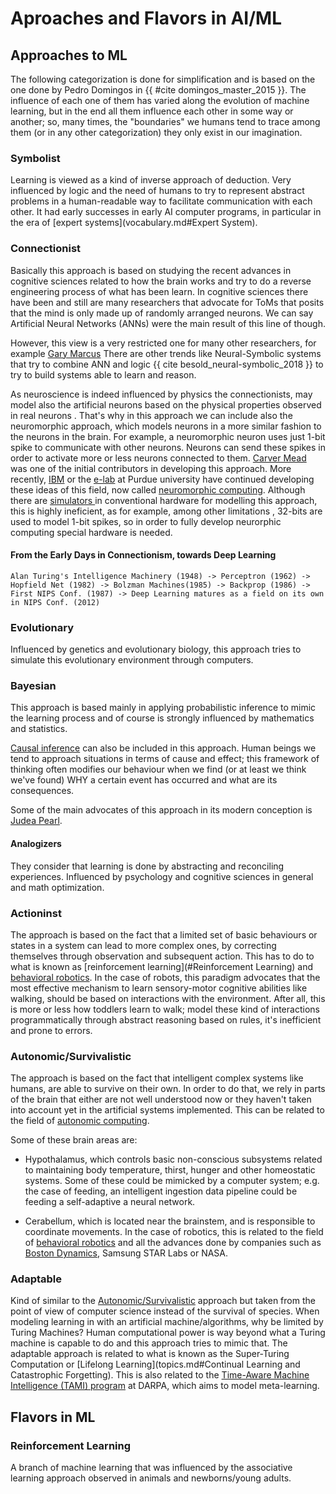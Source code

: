 # Aproaches and Flavors in AI/ML

## Approaches to ML

The following categorization is done for simplification and is based on the one done by Pedro Domingos in 
{{ #cite domingos_master_2015 }}. The influence of each one of them has varied along the evolution of machine learning, 
but in the end all them influence each other in some way or another; so, many times, the "boundaries" we humans
tend to trace among them (or in any other categorization) they only exist in our imagination.

### Symbolist

Learning is viewed as a kind of inverse approach of deduction. Very influenced by logic and the need of humans
to try to represent abstract problems in a human-readable way to facilitate communication with each other. It had early 
successes in early AI computer programs, in particular in the era of [expert systems](vocabulary.md#Expert System).

### Connectionist

Basically this approach is based on studying the recent advances in cognitive sciences related to how the brain works 
and try to do a reverse engineering process of what has been learn. In cognitive sciences there have been and still
 are many  researchers that advocate for ToMs that posits that the mind is only made up of randomly arranged neurons. We 
can say Artificial Neural Networks (ANNs) were the main result of this line of though.
 
However, this view is a very restricted one for many other researchers, for example [Gary Marcus](people.md#gary-marcus) 
There are other trends like Neural-Symbolic systems that try to combine ANN and logic
 {{ cite besold_neural-symbolic_2018 }} to try to build systems able to learn and reason.

As neuroscience is indeed influenced by physics
the connectionists, may model also the artificial neurons based on the physical properties observed in real neurons
. That's why in this approach we can include also the neuromorphic approach, which models neurons in a more similar
 fashion to the neurons in the brain. For example, a neuromorphic neuron uses  just 1-bit spike to communicate with other neurons. 
Neurons can send these spikes in order to activate more or less neurons connected to them. [Carver Mead](people.md#carver-mead)
was one of the initial contributors in developing this approach. More recently, [IBM](https://www.ibm.com/blogs/research/category/neuromorphic-computing/?mhsrc=ibmsearch_a&mhq=neuromorphic%20computing) 
or the [e-lab](http://e-lab.github.io/index.html) at Purdue university have continued developing these ideas of this
 field, now called [neuromorphic computing](vocabulary.md#neuromorphic-computing). Although there are [simulators
 ](http://apt.cs.manchester.ac.uk/projects/SpiNNaker/) 
in conventional hardware for modelling this approach, this is highly ineficient, as for example, among other limitations
, 32-bits are used to model 1-bit spikes, so in order to fully develop neurorphic computing special hardware is needed. 

#### From the Early Days in Connectionism, towards Deep Learning

```textmate
Alan Turing's Intelligence Machinery (1948) -> Perceptron (1962) -> Hopfield Net (1982) -> Bolzman Machines(1985) -> Backprop (1986) -> First NIPS Conf. (1987) -> Deep Learning matures as a field on its own in NIPS Conf. (2012)
```


### Evolutionary
 
Influenced by genetics and evolutionary biology, this approach tries to simulate this evolutionary environment
through computers. 

### Bayesian
 
This approach is based mainly in applying probabilistic inference to mimic the learning process and of course is
strongly influenced by mathematics and statistics. 

[Causal inference](topics.md#Causality) can also be included in this approach. Human beings we tend to approach situations in terms of
cause and effect; this framework of thinking often modifies our behaviour when we find (or at least we think we've 
found) WHY a certain event has occurred and what are its consequences.

Some of the main advocates of this approach in its modern conception is [Judea Pearl](people.md#Judea_Pearl).

#### Analogizers

They consider that learning is done by abstracting and reconciling experiences. Influenced by psychology and cognitive
sciences in general and math optimization.

### Actioninst

The approach is based on the fact that a limited set of basic behaviours or states in a system can lead to more complex 
ones, by correcting themselves through observation and subsequent action. This has to do to what is known as [reinforcement learning](#Reinforcement Learning)
and [behavioral robotics](https://en.wikipedia.org/wiki/Behavior-based_robotics). 
In the case of robots, this paradigm advocates that the most effective mechanism to learn sensory-motor cognitive 
abilities like walking, should be based on interactions with the environment. After all, this is more or less how toddlers
learn to walk; model these kind of interactions programmatically through abstract reasoning based on rules, 
it's inefficient and prone to errors. 
 
### Autonomic/Survivalistic

The approach is based on the fact that intelligent complex systems like humans, are able to survive on their own. In
order to do that, we rely in parts of the brain that either are not well understood now or they haven't taken into account
yet in the artificial systems implemented. This can be related to the field of [autonomic computing](https://en.wikipedia.org/wiki/Autonomic_computing).

Some of these brain areas are:

- Hypothalamus, which controls basic non-conscious subsystems related to maintaining body temperature, thirst, hunger 
and other homeostatic systems. Some of these could be mimicked by a computer system; e.g. the case of feeding, an 
intelligent ingestion data pipeline could be feeding a self-adaptive a neural network.

- Cerabellum, which is located near the brainstem, and is responsible to coordinate movements. In the case of robotics,
this is related to the field of [behavioral robotics](https://en.wikipedia.org/wiki/Behavior-based_robotics) and all the
advances done by companies such as [Boston Dynamics](https://www.bostondynamics.com/), Samsung STAR Labs or NASA.

### Adaptable

Kind of similar to the [Autonomic/Survivalistic](approaches.md#Autonomic/Survivalistic) approach but taken from the 
point of view of computer science instead of the survival of species.
When modeling learning in with an artificial machine/algorithms, why be limited by Turing Machines? Human computational
power is way beyond what a Turing machine is capable to do and this approach tries to mimic that. The adaptable approach
is related to what is known as the Super-Turing Computation or [Lifelong Learning](topics.md#Continual Learning and Catastrophic Forgetting). 
This is also related to the [Time-Aware Machine Intelligence (TAMI) program](https://www.darpa.mil/program/time-aware-machine-intelligence) at DARPA, 
which aims to model meta-learning.
  

## Flavors in ML

### Reinforcement Learning

A branch of machine learning that was influenced by the associative learning approach observed in animals and
newborns/young adults.